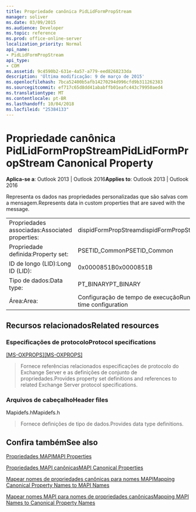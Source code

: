 ```yaml
---
title: Propriedade canônica PidLidFormPropStream
manager: soliver
ms.date: 03/09/2015
ms.audience: Developer
ms.topic: reference
ms.prod: office-online-server
localization_priority: Normal
api_name:
- PidLidFormPropStream
api_type:
- COM
ms.assetid: 9c4590b2-631e-4a57-a779-eed8268233da
description: 'Última modificação: 9 de março de 2015'
ms.openlocfilehash: 7bca52400b5afb14270294d996cfd9b311262383
ms.sourcegitcommit: ef717c65d8dd41ababffb01eafc443c79950aed4
ms.translationtype: MT
ms.contentlocale: pt-BR
ms.lasthandoff: 10/04/2018
ms.locfileid: "25384133"
---
```

# <a name="pidlidformpropstream-canonical-property"></a><span data-ttu-id="5f2ad-103">Propriedade canônica PidLidFormPropStream</span><span class="sxs-lookup"><span data-stu-id="5f2ad-103">PidLidFormPropStream Canonical Property</span></span>

  
  
<span data-ttu-id="5f2ad-104">**Aplica-se a**: Outlook 2013 | Outlook 2016</span><span class="sxs-lookup"><span data-stu-id="5f2ad-104">**Applies to**: Outlook 2013 | Outlook 2016</span></span> 
  
<span data-ttu-id="5f2ad-105">Representa os dados nas propriedades personalizadas que são salvas com a mensagem.</span><span class="sxs-lookup"><span data-stu-id="5f2ad-105">Represents data in custom properties that are saved with the message.</span></span>
  
|||
|:-----|:-----|
|<span data-ttu-id="5f2ad-106">Propriedades associadas:</span><span class="sxs-lookup"><span data-stu-id="5f2ad-106">Associated properties:</span></span>  <br/> |<span data-ttu-id="5f2ad-107">dispidFormPropStream</span><span class="sxs-lookup"><span data-stu-id="5f2ad-107">dispidFormPropStream</span></span>  <br/> |
|<span data-ttu-id="5f2ad-108">Propriedade definida:</span><span class="sxs-lookup"><span data-stu-id="5f2ad-108">Property set:</span></span>  <br/> |<span data-ttu-id="5f2ad-109">PSETID_Common</span><span class="sxs-lookup"><span data-stu-id="5f2ad-109">PSETID_Common</span></span>  <br/> |
|<span data-ttu-id="5f2ad-110">ID de longo (LID):</span><span class="sxs-lookup"><span data-stu-id="5f2ad-110">Long ID (LID):</span></span>  <br/> |<span data-ttu-id="5f2ad-111">0x0000851B</span><span class="sxs-lookup"><span data-stu-id="5f2ad-111">0x0000851B</span></span>  <br/> |
|<span data-ttu-id="5f2ad-112">Tipo de dados:</span><span class="sxs-lookup"><span data-stu-id="5f2ad-112">Data type:</span></span>  <br/> |<span data-ttu-id="5f2ad-113">PT_BINARY</span><span class="sxs-lookup"><span data-stu-id="5f2ad-113">PT_BINARY</span></span>  <br/> |
|<span data-ttu-id="5f2ad-114">Área:</span><span class="sxs-lookup"><span data-stu-id="5f2ad-114">Area:</span></span>  <br/> |<span data-ttu-id="5f2ad-115">Configuração de tempo de execução</span><span class="sxs-lookup"><span data-stu-id="5f2ad-115">Run-time configuration</span></span>  <br/> |
   
## <a name="related-resources"></a><span data-ttu-id="5f2ad-116">Recursos relacionados</span><span class="sxs-lookup"><span data-stu-id="5f2ad-116">Related resources</span></span>

### <a name="protocol-specifications"></a><span data-ttu-id="5f2ad-117">Especificações de protocolo</span><span class="sxs-lookup"><span data-stu-id="5f2ad-117">Protocol specifications</span></span>

<span data-ttu-id="5f2ad-118">[[MS-OXPROPS]](https://msdn.microsoft.com/library/f6ab1613-aefe-447d-a49c-18217230b148%28Office.15%29.aspx)</span><span class="sxs-lookup"><span data-stu-id="5f2ad-118">[[MS-OXPROPS]](https://msdn.microsoft.com/library/f6ab1613-aefe-447d-a49c-18217230b148%28Office.15%29.aspx)</span></span>
  
> <span data-ttu-id="5f2ad-119">Fornece referências relacionados especificações de protocolo do Exchange Server e as definições de conjunto de propriedades.</span><span class="sxs-lookup"><span data-stu-id="5f2ad-119">Provides property set definitions and references to related Exchange Server protocol specifications.</span></span>
    
### <a name="header-files"></a><span data-ttu-id="5f2ad-120">Arquivos de cabeçalho</span><span class="sxs-lookup"><span data-stu-id="5f2ad-120">Header files</span></span>

<span data-ttu-id="5f2ad-121">Mapidefs.h</span><span class="sxs-lookup"><span data-stu-id="5f2ad-121">Mapidefs.h</span></span>
  
> <span data-ttu-id="5f2ad-122">Fornece definições de tipo de dados.</span><span class="sxs-lookup"><span data-stu-id="5f2ad-122">Provides data type definitions.</span></span>
    
## <a name="see-also"></a><span data-ttu-id="5f2ad-123">Confira também</span><span class="sxs-lookup"><span data-stu-id="5f2ad-123">See also</span></span>



[<span data-ttu-id="5f2ad-124">Propriedades MAPI</span><span class="sxs-lookup"><span data-stu-id="5f2ad-124">MAPI Properties</span></span>](mapi-properties.md)
  
[<span data-ttu-id="5f2ad-125">Propriedades MAPI canônicas</span><span class="sxs-lookup"><span data-stu-id="5f2ad-125">MAPI Canonical Properties</span></span>](mapi-canonical-properties.md)
  
[<span data-ttu-id="5f2ad-126">Mapear nomes de propriedades canônicas para nomes MAPI</span><span class="sxs-lookup"><span data-stu-id="5f2ad-126">Mapping Canonical Property Names to MAPI Names</span></span>](mapping-canonical-property-names-to-mapi-names.md)
  
[<span data-ttu-id="5f2ad-127">Mapear nomes MAPI para nomes de propriedades canônicas</span><span class="sxs-lookup"><span data-stu-id="5f2ad-127">Mapping MAPI Names to Canonical Property Names</span></span>](mapping-mapi-names-to-canonical-property-names.md)

